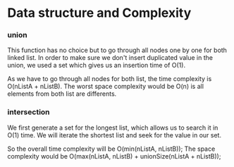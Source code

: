 # Data structure and Complexity

### union

This function has no choice but to go through all nodes one by one for both linked list.
In order to make sure we don't insert duplicated value in the union, we used a set which gives us an insertion time of O(1).

As we have to go through all nodes for both list, the time complexity is O(nListA + nListB).
The worst space complexity would be O(n) is all elements from both list are differents.


### intersection

We first generate a set for the longest list, which allows us to search it in O(1) time. We will iterate the shortest list and seek for the value in our set.

So the overall time complexity will be O(min(nListA, nListB));
The space complexity would be O(max(nListA, nListB) + unionSize(nListA + nListB));

